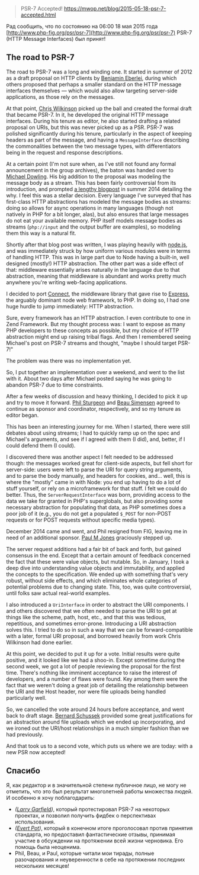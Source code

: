>PSR-7 Accepted!
https://mwop.net/blog/2015-05-18-psr-7-accepted.html

Рад сообщить, что по состоянию на 06:00 18 мая 2015 года [http://www.php-fig.org/psr/psr-7](http://www.php-fig.org/psr/psr-7) PSR-7 (HTTP Message Interfaces) был принят!

## The road to PSR-7

The road to PSR-7 was a long and winding one. It started in summer of 2012 as a draft proposal on HTTP clients by [Benjamin Eberlei](http://www.whitewashing.de/), during which others proposed that perhaps a smaller standard on the HTTP message interfaces themselves — which would also allow targeting server-side applications, as those rely on the messages.

At that point, [Chris Wilkinson](https://github.com/thewilkybarkid) picked up the ball and created the formal draft that became PSR-7\. In it, he developed the original HTTP message interfaces. During his tenure as editor, he also started drafting a related proposal on URIs, but this was never picked up as a PSR. PSR-7 was polished significantly during his tenure, particularly in the aspect of keeping headers as part of the message, and having a `MessageInterface` describing the commonalities between the two message types, with differentiators being in the request and response descriptions.

At a certain point (I'm not sure when, as I've still not found any formal announcement in the group archives), the baton was handed over to [Michael Dowling](http://mtdowling.com/). His big addition to the proposal was modeling the message body as a stream. This has been fairly controversial from its introduction, and prompted [a lengthy blogpost](http://mtdowling.com/blog/2014/07/03/a-case-for-higher-level-php-streams/) in summer 2014 detailing the why. I feel this was a stellar decision. Every language I've surveyed that has first-class HTTP abstractions has modeled the message bodies as streams: doing so allows for async operations in many languages (though not natively in PHP for a bit longer, alas), but also ensures that large messages do not eat your available memory. PHP itself models message bodies as streams (`php://input` and the output buffer are examples), so modeling them this way is a natural fit.

Shortly after that blog post was written, I was playing heavily with [node.js](https://nodejs.org), and was immediately struck by how uniform various modules were in terms of handling HTTP. This was in large part due to Node having a built-in, well designed (mostly!) HTTP abstraction. The other part was a side effect of that: middleware essentially arises naturally in the language due to that abstraction, meaning that middleware is abundant and works pretty much anywhere you're writing web-facing applications.

I decided to port [Connect](https://github.com/senchalabs/connect), the middleware library that gave rise to [Express](http://expressjs.com/), the arguably dominant node web framework, to PHP. In doing so, I had one huge hurdle to jump immediately: HTTP abstraction.

Sure, every framework has an HTTP abstraction. I even contribute to one in Zend Framework. But my thought process was: I want to expose as many PHP developers to these concepts as possible, but my choice of HTTP abstraction might end up raising tribal flags. And then I remembered seeing Michael's post on PSR-7 streams and thought, "maybe I should target PSR-7!"

The problem was there was no implementation yet.

So, I put together an implementation over a weekend, and went to the list with it. About two days after Michael posted saying he was going to abandon PSR-7 due to time constraints.

After a few weeks of discussion and heavy thinking, I decided to pick it up and try to move it forward. [Phil Sturgeon](https://philsturgeon.uk/) and [Beau Simensen](https://beau.io) agreed to continue as sponsor and coordinator, respectively, and so my tenure as editor began.

This has been an interesting journey for me. When I started, there were still debates about using streams; I had to quickly ramp up on the spec and Michael's arguments, and see if I agreed with them (I did), and, better, if I could defend them (I could).

I discovered there was another aspect I felt needed to be addressed though: the messages worked great for client-side aspects, but fell short for server-side: users were left to parse the URI for query string arguments, and to parse the body manually, and headers for cookies, and... well, this is where the "mostly" came in with Node: you end up having to do a lot of stuff yourself, or rely on a microframework for that stuff. I felt we could do better. Thus, the `ServerRequestInterface` was born, providing access to the data we take for granted in PHP's superglobals, but also providing some necessary abstraction for populating that data, as PHP sometimes does a poor job of it (e.g., you do not get a populated `$_POST` for non-POST requests or for POST requests without specific media types).

December 2014 came and went, and Phil resigned from FIG, leaving me in need of an additional sponsor. [Paul M Jones](http://paul-m-jones.com) graciously stepped up.

The server request additions had a fair bit of back and forth, but gained consensus in the end. Except that a certain amount of feedback concerned the fact that these were value objects, but mutable. So, in January, I took a deep dive into understanding value objects and immutability, and applied the concepts to the specification. We ended up with something that's very robust, without side effects, and which eliminates whole categories of potential problems due to changing state. This, too, was quite controversial, until folks saw actual real-world examples.

I also introduced a `UriInterface` in order to abstract the URI components. I and others discovered that we often needed to parse the URI to get at things like the scheme, path, host, etc., and that this was tedious, repetitious, and sometimes error-prone. Introducing a URI abstraction solves this. I tried to do so in such a way that we can be forward-compatible with a later, formal URI proposal, and borrowed heavily from work Chris Wilkinson had done earlier.

At this point, we decided to put it up for a vote. Initial results were quite positive, and it looked like we had a shoo-in. Except sometime during the second week, we got a lot of people reviewing the proposal for the first time. There's nothing like imminent acceptance to raise the interest of developers, and a number of flaws were found. Key among them were the fact that we weren't doing a great job of detailing the relationship between the URI and the Host header, nor were file uploads being handled particularly well.

So, we cancelled the vote around 24 hours before acceptance, and went back to draft stage. [Bernard Schussek](http://webmozarts.com/) provided some great justifications for an abstraction around file uploads which we ended up incorporating, and we ironed out the URI/host relationships in a much simpler fashion than we had previously.

And that took us to a second vote, which puts us where we are today: with a new PSR now accepted!

## Спасибо

Я, как редактор и в значительной степени публичное лицо, не могу не отметить, что это был результат многолетней работы множества людей. И особенно я хочу поблагодарить:

* _([Larry Garfield](http://wwww.garfieldtech.com/))_, который протестировал PSR-7 на некоторых проектах, и позволил получить фидбек о перспективах использования.
* _([Evert Pot](http://evertpot.com))_, который в конечном итоге проголосовал против принятия стандарта, но предоставил фантастические отзывы, принимая участие в обсуждении на протяжении всей жизни черновика. Его помощь была неоценима.
* Phil, Beau, и Paul, которые читали мои тирады, полные разочарования и неуверенности в себе на протяжении последних нескольких месяцев!
